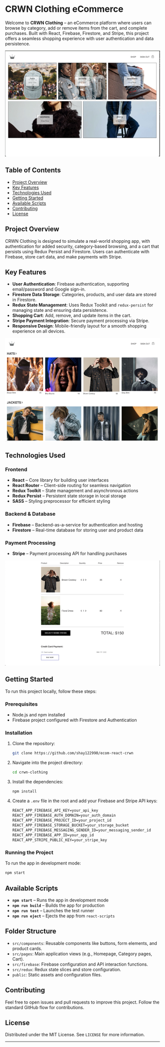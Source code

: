 # CRWN Clothing eCommerce

Welcome to **CRWN Clothing** – an eCommerce platform where users can browse by category, add or remove items from the cart, and complete purchases. Built with React, Firebase, Firestore, and Stripe, this project offers a seamless shopping experience with user authentication and data persistence.

![CRWN Clothing Home Page](./src/assets/home-page.jpg)

## Table of Contents

- [Project Overview](#project-overview)
- [Key Features](#key-features)
- [Technologies Used](#technologies-used)
- [Getting Started](#getting-started)
- [Available Scripts](#available-scripts)
- [Contributing](#contributing)
- [License](#license)

## Project Overview

CRWN Clothing is designed to simulate a real-world shopping app, with authentication for added security, category-based browsing, and a cart that persists using Redux Persist and Firestore. Users can authenticate with Firebase, store cart data, and make payments with Stripe.

## Key Features

- **User Authentication**: Firebase authentication, supporting email/password and Google sign-in.
- **Firestore Data Storage**: Categories, products, and user data are stored in Firestore.
- **Redux State Management**: Uses Redux Toolkit and `redux-persist` for managing state and ensuring data persistence.
- **Shopping Cart**: Add, remove, and update items in the cart.
- **Stripe Payment Integration**: Secure payment processing via Stripe.
- **Responsive Design**: Mobile-friendly layout for a smooth shopping experience on all devices.

![Product Categories](./src/assets/products.jpg)

## Technologies Used

### Frontend

- **React** – Core library for building user interfaces
- **React Router** – Client-side routing for seamless navigation
- **Redux Toolkit** – State management and asynchronous actions
- **Redux Persist** – Persistent state storage in local storage
- **SASS** – Styling preprocessor for efficient styling

### Backend & Database

- **Firebase** – Backend-as-a-service for authentication and hosting
- **Firestore** – Real-time database for storing user and product data

### Payment Processing

- **Stripe** – Payment processing API for handling purchases

![Cart and Checkout](./src//assets/cart-checkout.jpg)

## Getting Started

To run this project locally, follow these steps:

### Prerequisites

- Node.js and npm installed
- Firebase project configured with Firestore and Authentication

### Installation

1. Clone the repository:
   ```bash
   git clone https://github.com/shay122990/ecom-react-crwn
   ```
2. Navigate into the project directory:
   ```bash
   cd crwn-clothing
   ```
3. Install the dependencies:
   ```bash
   npm install
   ```
4. Create a `.env` file in the root and add your Firebase and Stripe API keys:
   ```env
   REACT_APP_FIREBASE_API_KEY=your_api_key
   REACT_APP_FIREBASE_AUTH_DOMAIN=your_auth_domain
   REACT_APP_FIREBASE_PROJECT_ID=your_project_id
   REACT_APP_FIREBASE_STORAGE_BUCKET=your_storage_bucket
   REACT_APP_FIREBASE_MESSAGING_SENDER_ID=your_messaging_sender_id
   REACT_APP_FIREBASE_APP_ID=your_app_id
   REACT_APP_STRIPE_PUBLIC_KEY=your_stripe_key
   ```

### Running the Project

To run the app in development mode:

```bash
npm start
```

## Available Scripts

- **`npm start`** – Runs the app in development mode
- **`npm run build`** – Builds the app for production
- **`npm run test`** – Launches the test runner
- **`npm run eject`** – Ejects the app from `react-scripts`

## Folder Structure

- `src/components`: Reusable components like buttons, form elements, and product cards.
- `src/pages`: Main application views (e.g., Homepage, Category pages, Cart).
- `src/firebase`: Firebase configuration and API interaction functions.
- `src/redux`: Redux state slices and store configuration.
- `public`: Static assets and configuration files.

## Contributing

Feel free to open issues and pull requests to improve this project. Follow the standard GitHub flow for contributions.

## License

Distributed under the MIT License. See `LICENSE` for more information.

---
